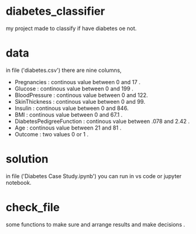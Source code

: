# diabetes_classifier
my project made to classify if have diabetes oe not.
# data
in file ('diabetes.csv') there are nine columns,
- Pregnancies : continous value between 0 and 17 .
- Glucose : continous value between 0 and 199 .
- BloodPressure : continous value between 0 and 122.
- SkinThickness : continous value between 0 and 99.
- Insulin : continous value between 0 and 846.
- BMI : continous value between 0 and 67.1 .
- DiabetesPedigreeFunction : continous value between .078 and 2.42 .
- Age : continous value between 21 and 81 .
- Outcome : two values 0 or 1 .
# solution 
in file ('Diabetes Case Study.ipynb') you can run in vs code or jupyter notebook.
# check_file 
some functions to make sure and arrange results and make decisions .
